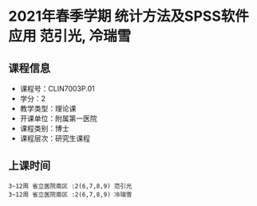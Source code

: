 # 2021年春季学期 统计方法及SPSS软件应用 范引光, 冷瑞雪






## 课程信息

- 课程号：CLIN7003P.01
- 学分：2
- 教学类型：理论课
- 开课单位：附属第一医院
- 课程类别：博士
- 课程层次：研究生课程

## 上课时间

```
3~12周 省立医院南区 :2(6,7,8,9) 范引光
3~12周 省立医院南区 :2(6,7,8,9) 冷瑞雪
```

